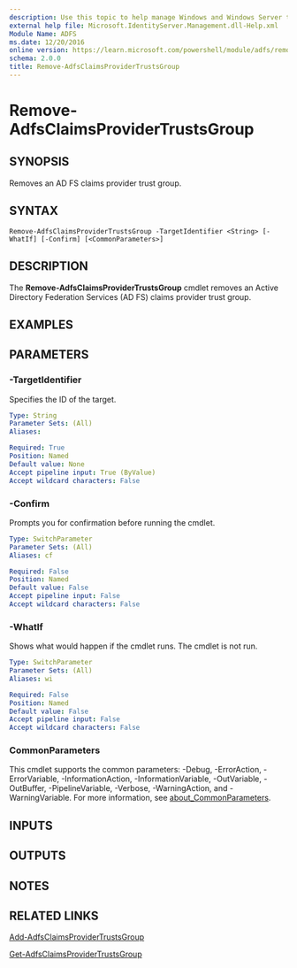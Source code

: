 ```yaml
---
description: Use this topic to help manage Windows and Windows Server technologies with Windows PowerShell.
external help file: Microsoft.IdentityServer.Management.dll-Help.xml
Module Name: ADFS
ms.date: 12/20/2016
online version: https://learn.microsoft.com/powershell/module/adfs/remove-adfsclaimsprovidertrustsgroup?view=windowsserver2022-ps&wt.mc_id=ps-gethelp
schema: 2.0.0
title: Remove-AdfsClaimsProviderTrustsGroup
---
```


# Remove-AdfsClaimsProviderTrustsGroup

## SYNOPSIS
Removes an AD FS claims provider trust group.

## SYNTAX

```
Remove-AdfsClaimsProviderTrustsGroup -TargetIdentifier <String> [-WhatIf] [-Confirm] [<CommonParameters>]
```

## DESCRIPTION
The **Remove-AdfsClaimsProviderTrustsGroup** cmdlet removes an Active Directory Federation Services (AD FS) claims provider trust group.

## EXAMPLES

## PARAMETERS

### -TargetIdentifier
Specifies the ID of the target.

```yaml
Type: String
Parameter Sets: (All)
Aliases: 

Required: True
Position: Named
Default value: None
Accept pipeline input: True (ByValue)
Accept wildcard characters: False
```

### -Confirm
Prompts you for confirmation before running the cmdlet.

```yaml
Type: SwitchParameter
Parameter Sets: (All)
Aliases: cf

Required: False
Position: Named
Default value: False
Accept pipeline input: False
Accept wildcard characters: False
```

### -WhatIf
Shows what would happen if the cmdlet runs.
The cmdlet is not run.

```yaml
Type: SwitchParameter
Parameter Sets: (All)
Aliases: wi

Required: False
Position: Named
Default value: False
Accept pipeline input: False
Accept wildcard characters: False
```

### CommonParameters
This cmdlet supports the common parameters: -Debug, -ErrorAction, -ErrorVariable, -InformationAction, -InformationVariable, -OutVariable, -OutBuffer, -PipelineVariable, -Verbose, -WarningAction, and -WarningVariable. For more information, see [about_CommonParameters](https://go.microsoft.com/fwlink/?LinkID=113216).

## INPUTS

## OUTPUTS

## NOTES

## RELATED LINKS

[Add-AdfsClaimsProviderTrustsGroup](./Add-AdfsClaimsProviderTrustsGroup.md)

[Get-AdfsClaimsProviderTrustsGroup](./Get-AdfsClaimsProviderTrustsGroup.md)

